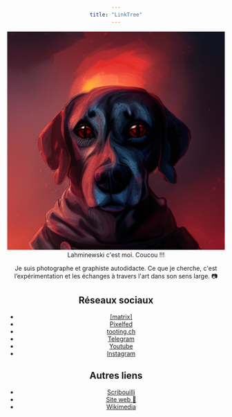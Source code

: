```yaml
---
title: "LinkTree"
---
```

<style>
body {
  text-align: center;
}
header, H1 {
    display: none;
}
main a {
  background-color: #888;
  padding: 15px;
  margint: 15px;
  width: 80%;
  text-align: center;
  border: 1px solid #d87c4bff;;
  border-radius: 9px;
  text-decoration: none
}
main ul {
  list-style-type: none;
  text-decoration: none;
  display: inline-block;
  margin: 15px;
  padding: 0;
  min-width: 350px;
  text-align: center
}

main li a {
  display: inline-block;
  font-size: 18px;
  color: #000;
  padding: 16px;
  text-decoration: none;
  text-align: center;
  text-decoration: none
}

main img {
  border-radius: 50%;
  max-width: 250px;
  display: block;
  margin-left: auto;
  margin-right: auto
}

/* Change the link color on hover */
main li a:hover {
  background-color: #444;
  color: #d87c4bff;
}
</style>

![Chien une sorte de proto-punk cohérent](images/chien.png)
Lahminewski c'est moi. Coucou !!!

Je suis photographe et graphiste autodidacte. Ce que je cherche, c'est l’expérimentation et les échanges à travers l'art dans son sens large. 📷

## Réseaux sociaux
* [[matrix]](https://matrix.to/#/#Lahminewski-lab:matrix.org)
* [Pixelfed](https://pixelfed.social/lahminewski.lab)
* [tooting.ch](https://tooting.ch/@lahminewski)
* [Telegram](https://t.me/lahminewskiLab)
* [Youtube](https://www.youtube.com/channel/UCZmTqaH_rHzGMmqvnW2eaTg)
* [Instagram](https://www.instagram.com/lahminewski.lab/)


## Autres liens
* [Scribouilli](https://lahminewski.github.io/note/)
* [Site web 🐝](https://lahminewski-lab.net/)
* [Wikimedia](http://commons.wikimedia.org/wiki/User:Lahminewski_Lab)
